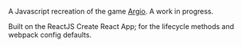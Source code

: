 A Javascript recreation of the game [Argio](http://agar.io/). A work in progress.

Built on the ReactJS Create React App; for the lifecycle methods and webpack config defaults.